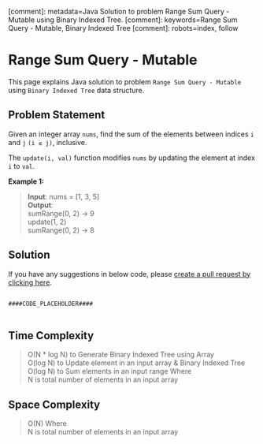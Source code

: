 [comment]: metadata=Java Solution to problem Range Sum Query - Mutable using Binary Indexed Tree.
[comment]: keywords=Range Sum Query - Mutable, Binary Indexed Tree
[comment]: robots=index, follow


<h1>Range Sum Query - Mutable</h1>
<p>
This page explains Java solution to problem <code class="inline">Range Sum Query - Mutable</code> using <code class="inline">Binary Indexed Tree</code> data structure.
</p>


<h2 class="heading">Problem Statement</h2>
<p>
Given an integer array <code class="inline">nums</code>, find the sum of the elements between indices <code class="inline">i</code> and <code class="inline">j</code> <code class="inline">(i ≤ j)</code>, inclusive.
</p>
<p>
The <code class="inline">update(i, val)</code> function modifies <code class="inline">nums</code> by updating the element at index <code class="inline">i</code> to <code class="inline">val</code>.
</p>

<b>Example 1:</b>
<blockquote>
<p>
<b>Input</b>: nums = [1, 3, 5]<br/>
<b>Output</b>: <br/>
sumRange(0, 2) -> 9 <br />
update(1, 2) <br />
sumRange(0, 2) -> 8 <br />
</p>
</blockquote>


<h2 class="heading">Solution</h2>
If you have any suggestions in below code, please <a href="####LINK_PLACEHOLDER####" target="_blank" rel="noopener noreferrer" class="absolute">create a pull request by clicking here</a>.
<pre>
<code class="language-java">
####CODE_PLACEHOLDER####
</code>
</pre>


<h2 class="heading">Time Complexity</h2>
<blockquote>
<p>
O(N * log N) to Generate Binary Indexed Tree using Array<br />
O(log N) to Update element in an input array & Binary Indexed Tree <br />
O(log N) to Sum elements in an input range Where <br />
N is total number of elements in an input array
</p>
</blockquote>


<h2 class="heading">Space Complexity</h2>
<blockquote>
<p>
O(N) Where <br />
N is total number of elements in an input array
</p>
</blockquote>